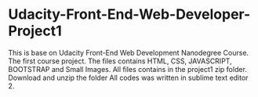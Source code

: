 # Udacity-Front-End-Web-Developer-Project1
This is base on Udacity Front-End Web Development Nanodegree Course.
The first course project. 
The files contains HTML, CSS, JAVASCRIPT, BOOTSTRAP and Small Images.
All files contains in the project1 zip folder. Download and unzip the folder
All codes was written in sublime text editor 2.
